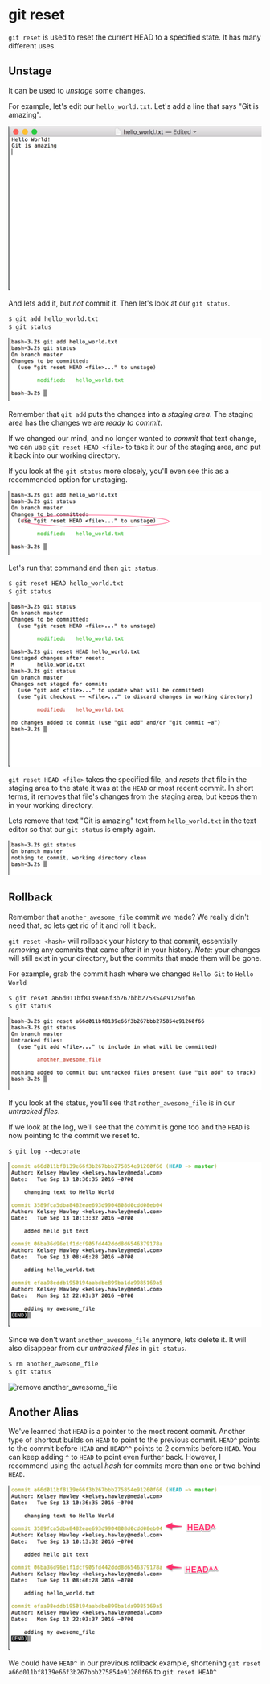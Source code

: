 # git reset

`git reset` is used to reset the current HEAD to a specified state.  It has many different uses.

## Unstage

It can be used to _unstage_ some changes.

For example, let's edit our `hello_world.txt`.  Let's add a line that says "Git is amazing".

![git is amazing edit](./images/hello_world-git-is-amazing.png)

And lets add it, but _not_ commit it.  Then let's look at our `git status`.

```
$ git add hello_world.txt
$ git status
```

![staging hello_world.txt](./images/hello_world-staged.png)

Remember that `git add` puts the changes into a _staging area_.  The staging area has the changes we are _ready to commit_.

If we changed our mind, and no longer wanted to _commit_ that text change, we can use `git reset HEAD <file>` to take it our of the staging area, and put it back into our working directory.

If you look at the `git status` more closely, you'll even see this as a recommended option for unstaging.

![staging hello_world.txt, highlighted unstage command](./images/hello_world-staged-unstage-cmd.png)

Let's run that command and then `git status`.

```
$ git reset HEAD hello_world.txt
$ git status
```

![hello_world unstaged](./images/hello_world-unstage.png)

`git reset HEAD <file>` takes the specified file, and _resets_ that file in the staging area to the state it was at the `HEAD` or most recent commit.  In short terms, it removes that file's changes from the staging area, but keeps them in your working directory.

Lets remove that text "Git is amazing" text from `hello_world.txt` in the text editor so that our `git status` is empty again.

![clean git status](./images/clean-git-status.png)

## Rollback

Remember that `another_awesome_file` commit we made? We really didn't need that, so lets get rid of it and roll it back.

`git reset <hash>` will rollback your history to that commit, essentially _removing_ any commits that came after it in your history.  _Note:_  your changes will still exist in your directory, but the commits that made them will be gone.

For example, grab the commit hash where we changed `Hello Git` to `Hello World`

```
$ git reset a66d011bf8139e66f3b267bbb275854e91260f66
$ git status
```

![git reset to previous commit](./images/git-reset-previous-commit.png)

If you look at the status, you'll see that `nother_awesome_file` is in our _untracked files_.

If we look at the log, we'll see that the commit is gone too and the `HEAD` is now pointing to the commit we reset to.

```
$ git log --decorate
```

![git log after reset](./images/git-log-after-reset.png)

Since we don't want `another_awesome_file` anymore, lets delete it.  It will also disappear from our _untracked files_ in `git status`.

```
$ rm another_awesome_file
$ git status
```

![remove another_awesome_file](./image/rm-another_awesome_file.png)


## Another Alias

We've learned that `HEAD` is a pointer to the most recent commit.  Another type of shortcut builds on `HEAD` to point to the previous commit.  `HEAD^` points to the commit before `HEAD` and `HEAD^^` points to 2 commits before `HEAD`.  You can keep adding `^` to `HEAD` to point even further back.  However, I recommend using the actual _hash_ for commits more than one or two behind `HEAD`.

![HEAD^ examples](./images/HEAD-caret-examples.png)

We could have `HEAD^` in our previous rollback example, shortening `git reset a66d011bf8139e66f3b267bbb275854e91260f66` to `git reset HEAD^`
